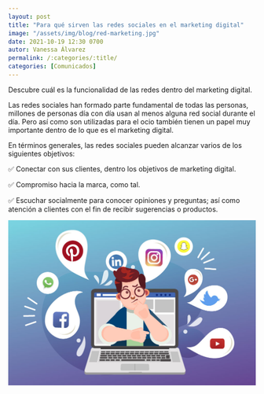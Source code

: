 ```yaml
---
layout: post
title: "Para qué sirven las redes sociales en el marketing digital"
image: "/assets/img/blog/red-marketing.jpg"
date: 2021-10-19 12:30 0700
autor: Vanessa Álvarez
permalink: /:categories/:title/
categories: [Comunicados]
---
```


Descubre cuál es la funcionalidad de las redes dentro del marketing digital.


Las redes sociales han formado parte fundamental de todas las personas, millones de personas día con día usan al menos alguna red social durante el día. Pero así como son utilizadas para el ocio también tienen un papel muy importante dentro de lo que es el marketing digital.

En términos generales, las redes sociales pueden alcanzar varios de los siguientes objetivos: 

✅ Conectar con sus clientes, dentro los objetivos de marketing digital.

✅ Compromiso hacia la marca, como tal. 

✅ Escuchar socialmente para conocer opiniones y preguntas; así como atención a clientes con el fin de recibir sugerencias o productos.


<img src="/assets/img/blog/sociales-marketing.jpg" class="img-fluid"  alt="Funcionalidad de redes en marketing digital">



